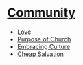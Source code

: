 # [Community](Community.md)

* [Love](Love.md)
* [Purpose of Church](PurposeOfChurch.md)
* [Embracing Culture](EmbracingCulture.md)
* [Cheap Salvation](CheapSalvation.md)
 
